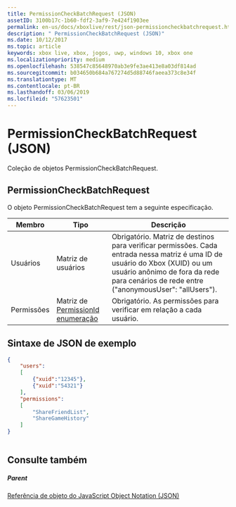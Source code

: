 ```yaml
---
title: PermissionCheckBatchRequest (JSON)
assetID: 3100b17c-1b60-fdf2-3af9-7e424f1903ee
permalink: en-us/docs/xboxlive/rest/json-permissioncheckbatchrequest.html
description: " PermissionCheckBatchRequest (JSON)"
ms.date: 10/12/2017
ms.topic: article
keywords: xbox live, xbox, jogos, uwp, windows 10, xbox one
ms.localizationpriority: medium
ms.openlocfilehash: 538547c85648970ab3e9fe3ae413e8a03df814ad
ms.sourcegitcommit: b034650b684a767274d5d88746faeea373c8e34f
ms.translationtype: MT
ms.contentlocale: pt-BR
ms.lasthandoff: 03/06/2019
ms.locfileid: "57623501"
---
```

# <a name="permissioncheckbatchrequest-json"></a>PermissionCheckBatchRequest (JSON)
Coleção de objetos PermissionCheckBatchRequest. 
<a id="ID4EP"></a>

 
## <a name="permissioncheckbatchrequest"></a>PermissionCheckBatchRequest
 
O objeto PermissionCheckBatchRequest tem a seguinte especificação.
 
| Membro| Tipo| Descrição| 
| --- | --- | --- | 
| Usuários| Matriz de usuários| Obrigatório. Matriz de destinos para verificar permissões. Cada entrada nessa matriz é uma ID de usuário do Xbox (XUID) ou um usuário anônimo de fora da rede para cenários de rede entre ("anonymousUser": "allUsers"). | 
| Permissões| Matriz de [PermissionId enumeração](../enums/privacy-enum-permissionid.md)| Obrigatório. As permissões para verificar em relação a cada usuário.| 
  
<a id="ID4E3B"></a>

 
## <a name="sample-json-syntax"></a>Sintaxe de JSON de exemplo
 

```json
{
    "users":
    [
        {"xuid":"12345"},
        {"xuid":"54321"}
    ],
    "permissions":
    [
        "ShareFriendList",
        "ShareGameHistory"
    ]
}
    
```

  
<a id="ID4EFC"></a>

 
## <a name="see-also"></a>Consulte também
 
<a id="ID4EHC"></a>

 
##### <a name="parent"></a>Parent 

[Referência de objeto do JavaScript Object Notation (JSON)](atoc-xboxlivews-reference-json.md)

   